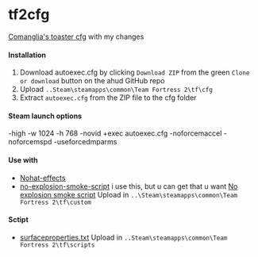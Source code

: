 # tf2cfg
[Comanglia's toaster cfg](http://www.teamfortress.tv/25328/comanglia-s-config-fps-guide) with my changes

#### Installation

1. Download autoexec.cfg by clicking `Download ZIP` from the green `Clone or download` button on the ahud GitHub repo
2. Upload  `..Steam\steamapps\common\Team Fortress 2\tf\cfg`
3. Extract `autoexec.cfg` from the ZIP file to the cfg folder 

#### Steam launch options 
-high -w 1024 -h 768  -novid +exec autoexec.cfg -noforcemaccel -noforcemspd -useforcedmparms

#### Use with

* [Nohat-effects](https://github.com/xJeebsx/Headsfeet)
* [no-explosion-smoke-script](https://drive.google.com/file/d/0B_loCHMSRedyb1VqV3R1SnRwVHM/view) 
i use this, but u can get that u want [No explosion smoke script](http://www.teamfortress.tv/25647/no-explosion-smoke-script)
Upload in `..\Steam\steamapps\common\Team Fortress 2\tf\custom` 

#### Sctipt

* [surfaceproperties.txt](http://drok-radnik.com/junk/surfaceproperties.txt) 
Upload in `..Steam\steamapps\common\Team Fortress 2\tf\scripts`

